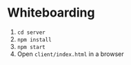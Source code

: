 # Whiteboarding

1. `cd server`
1. `npm install`
1. `npm start`
1. Open `client/index.html` in a browser
